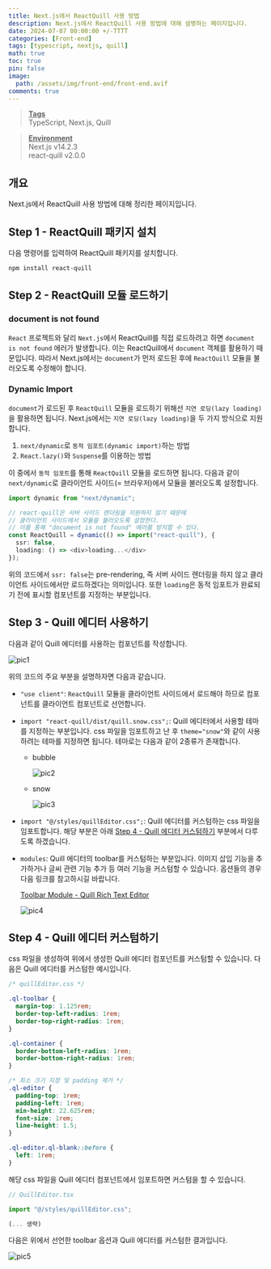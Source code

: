 ```yaml
---
title: Next.js에서 ReactQuill 사용 방법
description: Next.js에서 ReactQuill 사용 방법에 대해 설명하는 페이지입니다.
date: 2024-07-07 00:00:00 +/-TTTT
categories: [Front-end]
tags: [typescript, nextjs, quill]
math: true
toc: true
pin: false
image:
  path: /assets/img/front-end/front-end.avif
comments: true
---
```


<blockquote class="prompt-info"><p><strong><u>Tags</u></strong> <br />
TypeScript, Next.js, Quill</p></blockquote>

<blockquote class="prompt-info"><p><strong><u>Environment</u></strong> <br />
Next.js v14.2.3 <br />
react-quill v2.0.0 </p></blockquote>

## 개요

Next.js에서 ReactQuill 사용 방법에 대해 정리한 페이지입니다.

## Step 1 - ReactQuill 패키지 설치

다음 명령어를 입력하여 ReactQuill 패키지를 설치합니다.

```bash
npm install react-quill
```

## Step 2 - ReactQuill 모듈 로드하기

### document is not found

`React` 프로젝트와 달리 `Next.js`에서 ReactQuill를 직접 로드하려고 하면 `document is not found` 에러가 발생합니다.
이는 ReactQuill에서 `document` 객체를 활용하기 때문입니다. 따라서 Next.js에서는 `document`가 먼저 로드된 후에 `ReactQuill` 모듈을
불러오도록 수정해야 합니다.

### Dynamic Import

`document`가 로드된 후 `ReactQuill` 모듈을 로드하기 위해선 `지연 로딩(lazy loading)`을 활용하면 됩니다. Next.js에서는 `지연 로딩(lazy loading)`을 두 가지 방식으로 지원합니다.

1. `next/dynamic`로 `동적 임포트(dynamic import)`하는 방법
2. `React.lazy()`와 `Suspense`를 이용하는 방법

이 중에서 `동적 임포트`를 통해 `ReactQuill` 모듈을 로드하면 됩니다. 다음과 같이 `next/dynamic`로 클라이언트 사이드(= 브라우저)에서 모듈을 불러오도록 설정합니다.

```typescript
import dynamic from "next/dynamic";

// react-quill은 서버 사이드 렌더링을 지원하지 않기 때문에
// 클라이언트 사이드에서 모듈을 불러오도록 설정한다.
// 이를 통해 "document is not found" 에러를 방지할 수 있다.
const ReactQuill = dynamic(() => import("react-quill"), {
  ssr: false,
  loading: () => <div>loading...</div>
});
```

위의 코드에서 `ssr: false`는 pre-rendering, 즉 서버 사이드 렌더링을 하지 않고 클라이언트 사이드에서만 로드하겠다는 의미입니다. 또한 `loading`은 동적 임포트가 완료되기 전에 표시할 컴포넌트를 지정하는 부분입니다.

## Step 3 - Quill 에디터 사용하기

다음과 같이 Quill 에디터를 사용하는 컴포넌트를 작성합니다.

<img src="/assets/img/front-end/react-quill/pic1.avif" alt="pic1" />

위의 코드의 주요 부분을 설명하자면 다음과 같습니다.

- `"use client"`: `ReactQuill` 모듈을 클라이언트 사이드에서 로드해야 하므로 컴포넌트를 클라이언트 컴포넌트로 선언합니다.
- `import "react-quill/dist/quill.snow.css";`: Quill 에디터에서 사용할 테마를 지정하는 부분입니다. css 파일을 임포트하고 난 후 `theme="snow"`와 같이 사용하려는 테마를 지정하면 됩니다. 테마로는 다음과 같이 2종류가 존재합니다.

  - bubble

    <img src="/assets/img/front-end/react-quill/pic2.avif" alt="pic2" />

  - snow

    <img src="/assets/img/front-end/react-quill/pic3.avif" alt="pic3" />

- `import "@/styles/quillEditor.css";`: Quill 에디터를 커스텀하는 css 파일을 임포트합니다. 해당 부분은 아래 [Step 4 - Quill 에디터 커스텀하기](#step-4---quill-에디터-커스텀하기) 부분에서 다루도록 하겠습니다.
- `modules`: Quill 에디터의 toolbar를 커스텀하는 부분입니다. 이미지 삽입 기능을 추가하거나 글씨 관련 기능 추가 등 여러 기능을 커스텀할 수 있습니다. 옵션들의 경우 다음 링크를 참고하시길 바랍니다.

  <a href="https://quilljs.com/docs/modules/toolbar" target="_blank">Toolbar Module - Quill Rich Text Editor</a>

  <img src="/assets/img/front-end/react-quill/pic4.avif" alt="pic4" />

## Step 4 - Quill 에디터 커스텀하기

css 파일을 생성하여 위에서 생성한 Quill 에디터 컴포넌트를 커스텀할 수 있습니다. 다음은 Quill 에디터를 커스텀한 예시입니다.

```css
/* quillEditor.css */

.ql-toolbar {
  margin-top: 1.125rem;
  border-top-left-radius: 1rem;
  border-top-right-radius: 1rem;
}

.ql-container {
  border-bottom-left-radius: 1rem;
  border-bottom-right-radius: 1rem;
}

/* 최소 크기 지정 및 padding 제거 */
.ql-editor {
  padding-top: 1rem;
  padding-left: 1rem;
  min-height: 22.625rem;
  font-size: 1rem;
  line-height: 1.5;
}

.ql-editor.ql-blank::before {
  left: 1rem;
}
```

해당 css 파일을 Quill 에디터 컴포넌트에서 임포트하면 커스텀을 할 수 있습니다.

```typescript
// QuillEditor.tsx

import "@/styles/quillEditor.css";

(... 생략)
```

다음은 위에서 선언한 toolbar 옵션과 Quill 에디터를 커스텀한 결과입니다.

<img src="/assets/img/front-end/react-quill/pic5.avif" alt="pic5" />
